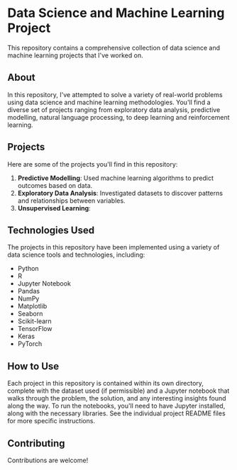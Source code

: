 # Data Science and Machine Learning Project

This repository contains a comprehensive collection of data science and machine learning projects that I've worked on.

## About
In this repository, I've attempted to solve a variety of real-world problems using data science and machine learning methodologies. You'll find a diverse set of projects ranging from exploratory data analysis, predictive modelling, natural language processing, to deep learning and reinforcement learning.

## Projects

Here are some of the projects you'll find in this repository:

1. **Predictive Modelling**: Used machine learning algorithms to predict outcomes based on data.
2. **Exploratory Data Analysis**: Investigated datasets to discover patterns and relationships between variables.
3. **Unsupervised Learning**: 

## Technologies Used

The projects in this repository have been implemented using a variety of data science tools and technologies, including:

- Python
- R
- Jupyter Notebook
- Pandas
- NumPy
- Matplotlib
- Seaborn
- Scikit-learn
- TensorFlow
- Keras
- PyTorch

## How to Use

Each project in this repository is contained within its own directory, complete with the dataset used (if permissible) and a Jupyter notebook that walks through the problem, the solution, and any interesting insights found along the way. To run the notebooks, you'll need to have Jupyter installed, along with the necessary libraries. See the individual project README files for more specific instructions.

## Contributing

Contributions are welcome! 



